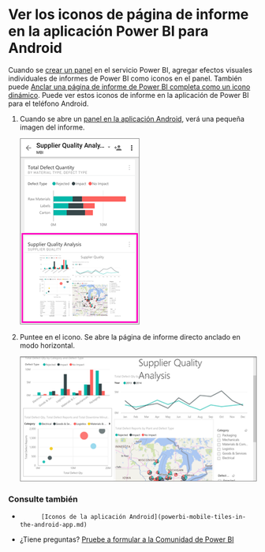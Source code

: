 <properties 
   pageTitle="Iconos de página de informe de vista en la aplicación Android"
   description="Lea acerca de cómo ver e interactuar con iconos de informe activo en un panel en la aplicación móvil de Power BI para Android."
   services="powerbi" 
   documentationCenter="" 
   authors="maggiesMSFT" 
   manager="erikre" 
   backup=""
   editor=""
   tags=""
   qualityFocus="no"
   qualityDate=""/>
 
<tags
   ms.service="powerbi"
   ms.devlang="NA"
   ms.topic="article"
   ms.tgt_pltfrm="NA"
   ms.workload="powerbi"
   ms.date="10/14/2016"
   ms.author="maggies"/>

# <a name="view-report-page-tiles-in-the-power-bi-for-android-app"></a>Ver los iconos de página de informe en la aplicación Power BI para Android

Cuando se [crear un panel](powerbi-service-dashboards.md) en el servicio Power BI, agregar efectos visuales individuales de informes de Power BI como iconos en el panel. También puede [Anclar una página de informe de Power BI completa como un icono dinámico](powerbi-service-pin-a-live-tile-to-a-dashboard-from-a-report.md). Puede ver estos iconos de informe en la aplicación de Power BI para el teléfono Android.

1.  Cuando se abre un [panel en la aplicación Android](powerbi-mobile-dashboards-in-the-android-app.md), verá una pequeña imagen del informe.

    ![](media/powerbi-mobile-report-page-tiles-in-the-android-app/power-bi-android-report-tile.png)

2. Puntee en el icono. Se abre la página de informe directo anclado en modo horizontal. 

    ![](media/powerbi-mobile-report-page-tiles-in-the-android-app/power-bi-android-report-tile-open-report.png)

### <a name="see-also"></a>Consulte también

- 
            [Iconos de la aplicación Android](powerbi-mobile-tiles-in-the-android-app.md)
- ¿Tiene preguntas? 
            [Pruebe a formular a la Comunidad de Power BI](http://community.powerbi.com/)


